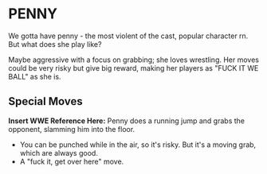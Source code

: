 # PENNY

We gotta have penny - the most violent of the cast, popular character rn. But what does she play like?

Maybe aggressive with a focus on grabbing; she loves wrestling. Her moves could be very risky but give big reward, making her players as "FUCK IT WE BALL" as she is.

## Special Moves

**Insert WWE Reference Here:** Penny does a running jump and grabs the opponent, slamming him into the floor.

- You can be punched while in the air, so it's risky. But it's a moving grab, which are always good.
- A "fuck it, get over here" move.
